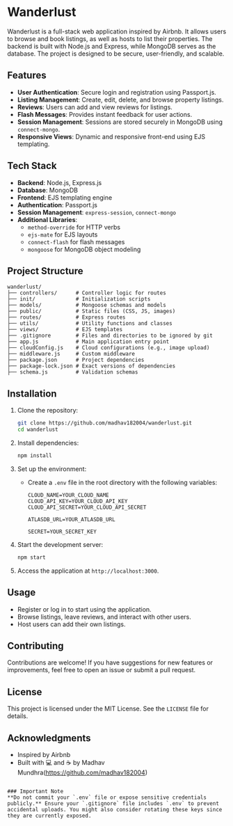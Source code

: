 # Wanderlust

Wanderlust is a full-stack web application inspired by Airbnb. It allows users to browse and book listings, as well as hosts to list their properties. The backend is built with Node.js and Express, while MongoDB serves as the database. The project is designed to be secure, user-friendly, and scalable.

## Features

- **User Authentication**: Secure login and registration using Passport.js.
- **Listing Management**: Create, edit, delete, and browse property listings.
- **Reviews**: Users can add and view reviews for listings.
- **Flash Messages**: Provides instant feedback for user actions.
- **Session Management**: Sessions are stored securely in MongoDB using `connect-mongo`.
- **Responsive Views**: Dynamic and responsive front-end using EJS templating.

## Tech Stack

- **Backend**: Node.js, Express.js
- **Database**: MongoDB
- **Frontend**: EJS templating engine
- **Authentication**: Passport.js
- **Session Management**: `express-session`, `connect-mongo`
- **Additional Libraries**:
  - `method-override` for HTTP verbs
  - `ejs-mate` for EJS layouts
  - `connect-flash` for flash messages
  - `mongoose` for MongoDB object modeling

## Project Structure

```
wanderlust/
├── controllers/      # Controller logic for routes
├── init/             # Initialization scripts
├── models/           # Mongoose schemas and models
├── public/           # Static files (CSS, JS, images)
├── routes/           # Express routes
├── utils/            # Utility functions and classes
├── views/            # EJS templates
├── .gitignore        # Files and directories to be ignored by git
├── app.js            # Main application entry point
├── cloudConfig.js    # Cloud configurations (e.g., image upload)
├── middleware.js     # Custom middleware
├── package.json      # Project dependencies
├── package-lock.json # Exact versions of dependencies
├── schema.js         # Validation schemas
```

## Installation

1. Clone the repository:
   ```bash
   git clone https://github.com/madhav182004/wanderlust.git
   cd wanderlust
   ```

2. Install dependencies:
   ```bash
   npm install
   ```

3. Set up the environment:
   - Create a `.env` file in the root directory with the following variables:
     ```
     CLOUD_NAME=YOUR_CLOUD_NAME
     CLOUD_API_KEY=YOUR_CLOUD_API_KEY
     CLOUD_API_SECRET=YOUR_CLOUD_API_SECRET

     ATLASDB_URL=YOUR_ATLASDB_URL

     SECRET=YOUR_SECRET_KEY
     ```

4. Start the development server:
   ```bash
   npm start
   ```

5. Access the application at `http://localhost:3000`.

## Usage

- Register or log in to start using the application.
- Browse listings, leave reviews, and interact with other users.
- Host users can add their own listings.

## Contributing

Contributions are welcome! If you have suggestions for new features or improvements, feel free to open an issue or submit a pull request.

## License

This project is licensed under the MIT License. See the `LICENSE` file for details.

## Acknowledgments

- Inspired by Airbnb
- Built with 💻 and ☕ by Madhav Mundhra(https://github.com/madhav182004)
```

### Important Note
**Do not commit your `.env` file or expose sensitive credentials publicly.** Ensure your `.gitignore` file includes `.env` to prevent accidental uploads. You might also consider rotating these keys since they are currently exposed.
